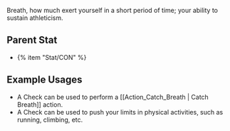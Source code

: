 Breath, how much exert yourself in a short period of time; your ability to sustain athleticism.

## Parent Stat

* {% item "Stat/CON" %}

## Example Usages

* A Check can be used to perform a [[Action_Catch_Breath | Catch Breath]] action.
* A Check can be used to push your limits in physical activities, such as running, climbing, etc.
